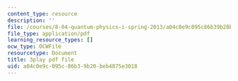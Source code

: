 ```yaml
---
content_type: resource
description: ''
file: /courses/8-04-quantum-physics-i-spring-2013/a04c0e9c095c86b39b20beb4875e3018_H5m39G-FAwE.pdf
file_type: application/pdf
learning_resource_types: []
ocw_type: OCWFile
resourcetype: Document
title: 3play pdf file
uid: a04c0e9c-095c-86b3-9b20-beb4875e3018
---
```

